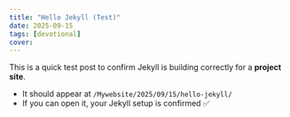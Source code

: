 ```yaml
---
title: "Hello Jekyll (Test)"
date: 2025-09-15
tags: [devotional]
cover:
---
```


This is a quick test post to confirm Jekyll is building correctly for a **project site**.

- It should appear at `/Mywebsite/2025/09/15/hello-jekyll/`
- If you can open it, your Jekyll setup is confirmed ✅
